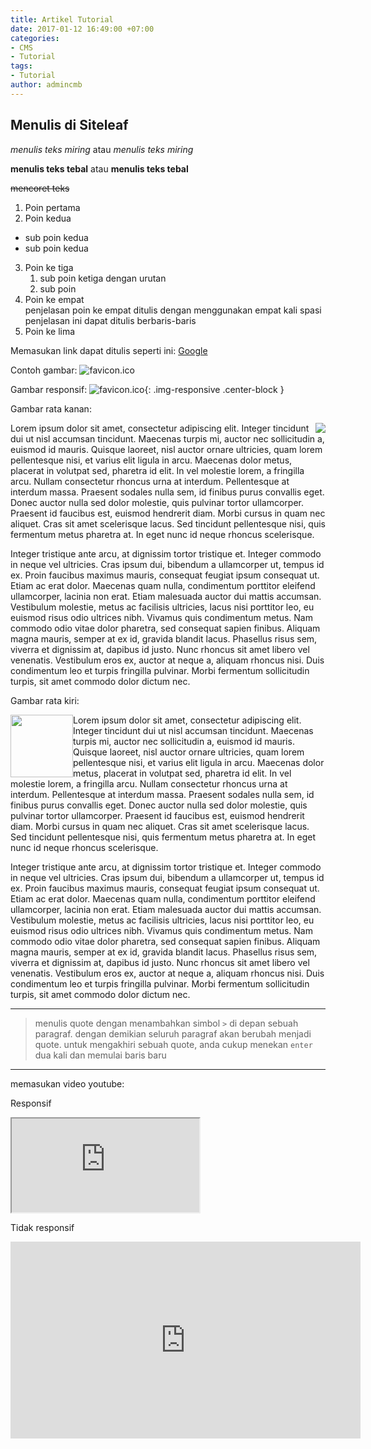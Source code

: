 ```yaml
---
title: Artikel Tutorial
date: 2017-01-12 16:49:00 +07:00
categories:
- CMS
- Tutorial
tags:
- Tutorial
author: admincmb
---
```


## Menulis di Siteleaf

*menulis teks miring* atau _menulis teks miring_

**menulis teks tebal** atau __menulis teks tebal__

~~mencoret teks~~

1. Poin pertama
2. Poin kedua
  * sub poin kedua
  * sub poin kedua
3. Poin ke tiga
   1. sub poin ketiga dengan urutan
   2. sub poin
4. Poin ke empat    
    penjelasan poin ke empat ditulis dengan menggunakan empat kali spasi  
    penjelasan ini dapat ditulis berbaris-baris
5. Poin ke lima

Memasukan link dapat ditulis seperti ini: [Google](https://www.google.com)

Contoh gambar: ![favicon.ico](/uploads/favicon.ico "Logo PKT")

Gambar responsif: ![favicon.ico](/uploads/favicon.ico "Logo PKT"){: .img-responsive .center-block }

Gambar rata kanan:

<img style="float: right;" src="/uploads/favicon.ico">
Lorem ipsum dolor sit amet, consectetur adipiscing elit. Integer tincidunt dui ut nisl accumsan tincidunt. Maecenas turpis mi, auctor nec sollicitudin a, euismod id mauris. Quisque laoreet, nisl auctor ornare ultricies, quam lorem pellentesque nisi, et varius elit ligula in arcu. Maecenas dolor metus, placerat in volutpat sed, pharetra id elit. In vel molestie lorem, a fringilla arcu. Nullam consectetur rhoncus urna at interdum. Pellentesque at interdum massa. Praesent sodales nulla sem, id finibus purus convallis eget. Donec auctor nulla sed dolor molestie, quis pulvinar tortor ullamcorper. Praesent id faucibus est, euismod hendrerit diam. Morbi cursus in quam nec aliquet. Cras sit amet scelerisque lacus. Sed tincidunt pellentesque nisi, quis fermentum metus pharetra at. In eget nunc id neque rhoncus scelerisque.

Integer tristique ante arcu, at dignissim tortor tristique et. Integer commodo in neque vel ultricies. Cras ipsum dui, bibendum a ullamcorper ut, tempus id ex. Proin faucibus maximus mauris, consequat feugiat ipsum consequat ut. Etiam ac erat dolor. Maecenas quam nulla, condimentum porttitor eleifend ullamcorper, lacinia non erat. Etiam malesuada auctor dui mattis accumsan. Vestibulum molestie, metus ac facilisis ultricies, lacus nisi porttitor leo, eu euismod risus odio ultrices nibh. Vivamus quis condimentum metus. Nam commodo odio vitae dolor pharetra, sed consequat sapien finibus. Aliquam magna mauris, semper at ex id, gravida blandit lacus. Phasellus risus sem, viverra et dignissim at, dapibus id justo. Nunc rhoncus sit amet libero vel venenatis. Vestibulum eros ex, auctor at neque a, aliquam rhoncus nisi. Duis condimentum leo et turpis fringilla pulvinar. Morbi fermentum sollicitudin turpis, sit amet commodo dolor dictum nec.

Gambar rata kiri:

<img style="float: left;" src="/uploads/favicon.ico" class="img-responsive" width="100">
Lorem ipsum dolor sit amet, consectetur adipiscing elit. Integer tincidunt dui ut nisl accumsan tincidunt. Maecenas turpis mi, auctor nec sollicitudin a, euismod id mauris. Quisque laoreet, nisl auctor ornare ultricies, quam lorem pellentesque nisi, et varius elit ligula in arcu. Maecenas dolor metus, placerat in volutpat sed, pharetra id elit. In vel molestie lorem, a fringilla arcu. Nullam consectetur rhoncus urna at interdum. Pellentesque at interdum massa. Praesent sodales nulla sem, id finibus purus convallis eget. Donec auctor nulla sed dolor molestie, quis pulvinar tortor ullamcorper. Praesent id faucibus est, euismod hendrerit diam. Morbi cursus in quam nec aliquet. Cras sit amet scelerisque lacus. Sed tincidunt pellentesque nisi, quis fermentum metus pharetra at. In eget nunc id neque rhoncus scelerisque.

Integer tristique ante arcu, at dignissim tortor tristique et. Integer commodo in neque vel ultricies. Cras ipsum dui, bibendum a ullamcorper ut, tempus id ex. Proin faucibus maximus mauris, consequat feugiat ipsum consequat ut. Etiam ac erat dolor. Maecenas quam nulla, condimentum porttitor eleifend ullamcorper, lacinia non erat. Etiam malesuada auctor dui mattis accumsan. Vestibulum molestie, metus ac facilisis ultricies, lacus nisi porttitor leo, eu euismod risus odio ultrices nibh. Vivamus quis condimentum metus. Nam commodo odio vitae dolor pharetra, sed consequat sapien finibus. Aliquam magna mauris, semper at ex id, gravida blandit lacus. Phasellus risus sem, viverra et dignissim at, dapibus id justo. Nunc rhoncus sit amet libero vel venenatis. Vestibulum eros ex, auctor at neque a, aliquam rhoncus nisi. Duis condimentum leo et turpis fringilla pulvinar. Morbi fermentum sollicitudin turpis, sit amet commodo dolor dictum nec.

---

> menulis quote dengan menambahkan simbol `>` di depan sebuah paragraf. dengan demikian seluruh paragraf akan berubah menjadi quote. untuk mengakhiri sebuah quote, anda cukup menekan `enter` dua kali dan memulai baris baru

---

memasukan video youtube:

Responsif
<div class="embed-responsive embed-responsive-16by9">
<iframe class="embed-responsive-item" src="https://www.youtube.com/embed/hxJ9coOc7XY"></iframe>
</div>

Tidak responsif
<iframe width="560" height="315" src="https://www.youtube.com/embed/hxJ9coOc7XY" frameborder="0" allowfullscreen></iframe>
